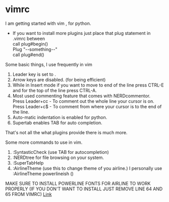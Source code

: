# vimrc
I am getting started with vim , for python.

- If you want to install more plugins just place that plug statement in .vimrc between
</br>call plug#begin()
</br>Plug "--something--"
</br>call plug#end()


Some basic things, I use frequently in vim
1. Leader key is set to <space>.
2. Arrow keys are disabled. (for being efficient)
3. While in Insert mode if you want to move to end of the line press CTRL-E and for the top of the line press CTRL-A.
4. Most used commenting feature that comes with NERDcommentor.
 </br> Press Leader+cc - To comment out the whole line your cursor is on.
 </br>Press Leader+c$ - To comment from where your cursor is to the end of the line.
5. Auto-matic indentation is enabled for python.
6. Supertab enables TAB for auto completion.

That's not all the what plugins provide there is much more.

Some more commands to use in vim.
1. :SyntasticCheck     (use TAB for autocompletion)
2. :NERDtree for file browsing on your system.
3. :SuperTabHelp
4. :AirlineTheme (use this to change theme of you airline.)
     I personally use :AirlineTheme powerlineish  ()
     
 MAKE SURE TO INSTALL POWERLINE FONTS FOR AIRLINE TO WORK PROPERLY
 (IF YOU DON'T WANT TO INSTALL JUST REMOVE LINE 64 AND 65 FROM VIMRC)
 [Link](https://github.com/powerline/fonts)
     
